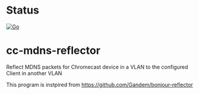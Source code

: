 # Status
[![Go](https://github.com/jorisjean/cc-mdns-reflector/actions/workflows/go.yml/badge.svg)](https://github.com/jorisjean/cc-mdns-reflector/actions/workflows/go.yml)

# cc-mdns-reflector
Reflect MDNS packets for Chromecast device in a VLAN to the configured Client in another VLAN

This program is instpired from https://github.com/Gandem/bonjour-reflector
